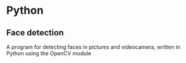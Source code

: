 # Python
## Face detection
A program for detecting faces in pictures and videocamera, written in Python using the OpenCV module
